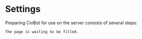 # Settings

Preparing CivBot for use on the server consists of several steps:

    The page is waiting to be filled.